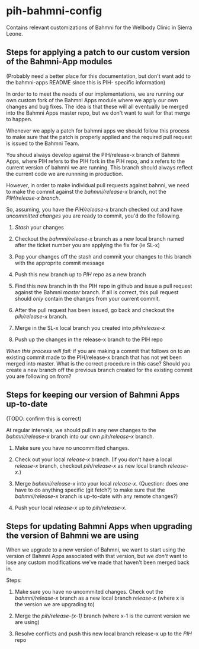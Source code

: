 # pih-bahmni-config

Contains relevant customizations of Bahmni for the Wellbody Clinic in Sierra Leone. 



## Steps for applying a patch to our custom version of the Bahmni-App modules

(Probably need a better place for this documentation, but don't want add to the bahmni-apps README since this is PIH-
specific information)

In order to to meet the needs of our implementations, we are running our own custom fork of the Bahmni Apps module where
we apply our own changes and bug fixes.  The idea is that these will all eventually be merged into the Bahmni Apps
master repo, but we don't want to wait for that merge to happen.

Whenever we apply a patch for bahmni apps we should follow this process to make sure that the patch is properly applied
and the required pull request is issued to the Bahmni Team.

You shoud always develop against the PIH/release-x branch of Bahmni Apps, where PIH refers to the PIH fork
in the PIH repo, and x refers to the current version of bahmni we are running. This branch should always reflect the 
current code we are runnning in production.

However, in order to make individual pull requests against bahnni, we need to make the commit against the *bahmni/release-x* 
branch, not the *PIH/release-x branch*.  

So, assuming, you have the *PIH/release-x* branch checked out and have *uncommitted changes* you are ready to commit, you'd
do the following.

1) *Stash* your changes

2) Checkout the *bahmni/release-x* branch as a new local branch named after the ticket number you are applying the fix for 
(ie SL-x)

3) Pop your changes off the stash and commit your changes to this branch with the approprite commit message

4) Push this new branch up to *PIH* repo as a new branch
 
5) Find this new branch in th the PIH repo in github and issue a pull request against the Bahmni *master* branch.  If all 
is correct, this pull request should *only* contain the changes from your current commit.

6) After the pull request has been issued, go back and checkout the *pih/release-x* branch.

7) Merge in the SL-x local branch you created into *pih/release-x*

8) Push up the changes in the release-x branch to the PIH repo

*When this process will fail:* if you are making a commit that follows on to an existing commit made to the PIH/release-x 
branch that has not yet been merged into master.  What is the correct procedure in this case? Should you create a new branch
off the previous branch created for the existing commit you are following on from?

## Steps for keeping our version of Bahmni Apps up-to-date

(TODO: confirm this is correct)

At regular intervals, we should pull in any new changes to the *bahmni/release-x* branch into our own *pih/release-x* branch.

1) Make sure you have no uncommitted changes.  

2) Check out your local *release-x* branch.  (If you don't have a local *release-x* branch, checkout *pih/release-x* as new 
local branch *release-x*.)

3) Merge *bahmni/release-x* into your local *release-x*.  (Question: does one have to do anything specific (git fetch?) to make
sure that the *bahmni/release-x* branch is up-to-date with any remote changes?)

4) Push your local *release-x* up to *pih/release-x*.

## Steps for updating Bahmni Apps when upgrading the version of Bahmni we are using

When we upgrade to a new version of Bahmni, we want to start using the version of Bahmni Apps associated with that version,
but we *don't* want to lose any custom modifications we've made that haven't been merged back in.  

Steps:

1) Make sure you have no uncommited changes.  Check out the *bahmni/release-x* branch as a new local branch *release-x* 
(where x is the version we are upgrading to)

2) Merge the *pih/release-(x-1)* branch (where x-1 is the current version we are using)

3) Resolve conflicts and push this new local branch release-x up to the *PIH* repo




